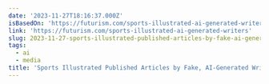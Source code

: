 ```yaml
---
date: '2023-11-27T18:16:37.000Z'
isBasedOn: 'https://futurism.com/sports-illustrated-ai-generated-writers'
link: 'https://futurism.com/sports-illustrated-ai-generated-writers'
slug: 2023-11-27-sports-illustrated-published-articles-by-fake-ai-generated-writers
tags:
  - ai
  - media
title: 'Sports Illustrated Published Articles by Fake, AI-Generated Writers'
---
```


